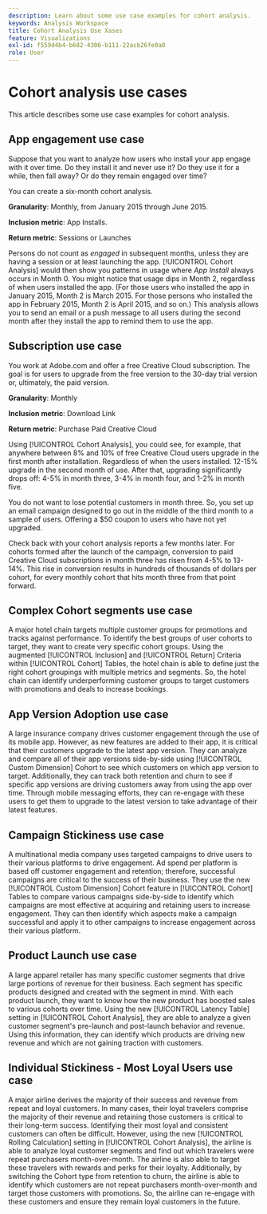 ```yaml
---
description: Learn about some use case examples for cohort analysis.
keywords: Analysis Workspace
title: Cohort Analysis Use Xases
feature: Visualizations
exl-id: f559d4b4-b682-4306-b111-22acb26fe0a0
role: User
---
```

# Cohort analysis use cases

This article describes some use case examples for cohort analysis.

## App engagement use case 

Suppose that you want to analyze how users who install your app engage with it over time. Do they install it and never use it? Do they use it for a while, then fall away? Or do they remain engaged over time?

You can create a six-month cohort analysis.

**Granularity**: Monthly, from January 2015 through June 2015.

**Inclusion metric**: App Installs.

**Return metric**: Sessions or Launches

Persons do not count as *engaged* in subsequent months, unless they are having a session or at least launching the app. [!UICONTROL Cohort Analysis] would then show you patterns in usage where *App Install* always occurs in Month 0. You might notice that usage dips in Month 2, regardless of when users installed the app. (For those users who installed the app in January 2015, Month 2 is March 2015. For those persons who installed the app in February 2015, Month 2 is April 2015, and so on.) This analysis allows you to send an email or a push message to all users during the second month after they install the app to remind them to use the app.

## Subscription use case 

You work at Adobe.com and offer a free Creative Cloud subscription. The goal is for users to upgrade from the free version to the 30-day trial version or, ultimately, the paid version.

**Granularity**: Monthly

**Inclusion metric**: Download Link

**Return metric**: Purchase Paid Creative Cloud

Using [!UICONTROL Cohort Analysis], you could see, for example, that anywhere between 8% and 10% of free Creative Cloud users upgrade in the first month after installation. Regardless of when the users installed. 12-15% upgrade in the second month of use. After that, upgrading significantly drops off: 4-5% in month three, 3-4% in month four, and 1-2% in month five.

You do not want to lose potential customers in month three. So, you set up an email campaign designed to go out in the middle of the third month to a sample of users. Offering a $50 coupon to users who have not yet upgraded.

Check back with your cohort analysis reports a few months later. For cohorts formed after the launch of the campaign, conversion to paid Creative Cloud subscriptions in month three has risen from 4-5% to 13-14%. This rise in conversion results in hundreds of thousands of dollars per cohort, for every monthly cohort that hits month three from that point forward.

## Complex Cohort segments use case

A major hotel chain targets multiple customer groups for promotions and tracks against performance. To identify the best groups of user cohorts to target, they want to create very specific cohort groups. Using the augmented [!UICONTROL Inclusion] and [!UICONTROL Return] Criteria within [!UICONTROL Cohort] Tables, the hotel chain is able to define just the right cohort groupings with multiple metrics and segments. So, the hotel chain can identify underperforming customer groups to target customers with promotions and deals to increase bookings.

## App Version Adoption use case

A large insurance company drives customer engagement through the use of its mobile app. However, as new features are added to their app, it is critical that their customers upgrade to the latest app version. They can analyze and compare all of their app versions side-by-side using [!UICONTROL Custom Dimension] Cohort to see which customers on which app version to target. Additionally, they can track both retention and churn to see if specific app versions are driving customers away from using the app over time. Through mobile messaging efforts, they can re-engage with these users to get them to upgrade to the latest version to take advantage of their latest features.

## Campaign Stickiness use case

A multinational media company uses targeted campaigns to drive users to their various platforms to drive engagement. Ad spend per platform is based off customer engagement and retention; therefore, successful campaigns are critical to the success of their business. They use the new [!UICONTROL Custom Dimension] Cohort feature in [!UICONTROL Cohort] Tables to compare various campaigns side-by-side to identify which campaigns are most effective at acquiring and retaining users to increase engagement. They can then identify which aspects make a campaign successful and apply it to other campaigns to increase engagement across their various platform.

## Product Launch use case

A large apparel retailer has many specific customer segments that drive large portions of revenue for their business. Each segment has specific products designed and created with the segment in mind. With each product launch, they want to know how the new product has boosted sales to various cohorts over time. Using the new [!UICONTROL Latency Table] setting in [!UICONTROL Cohort Analysis], they are able to analyze a given customer segment's pre-launch and post-launch behavior and revenue. Using this information, they can identify which products are driving new revenue and which are not gaining traction with customers.

## Individual Stickiness - Most Loyal Users use case

A major airline derives the majority of their success and revenue from repeat and loyal customers. In many cases, their loyal travelers comprise the majority of their revenue and retaining those customers is critical to their long-term success. Identifying their most loyal and consistent customers can often be difficult. However, using the new [!UICONTROL Rolling Calculation] setting in [!UICONTROL Cohort Analysis], the airline is able to analyze loyal customer segments and find out which travelers were repeat purchasers month-over-month. The airline is also able to target these travelers with rewards and perks for their loyalty. Additionally, by switching the Cohort type from retention to churn, the airline is able to identify which customers are not repeat purchasers month-over-month and target those customers with promotions. So, the airline can re-engage with these customers and ensure they remain loyal customers in the future.
